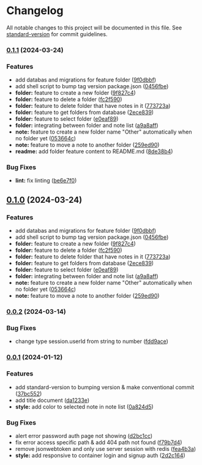 # Changelog

All notable changes to this project will be documented in this file. See [standard-version](https://github.com/conventional-changelog/standard-version) for commit guidelines.

### [0.1.1](https://github.com/danggro/nowted/compare/v0.0.2...v0.1.1) (2024-03-24)


### Features

* add databas and migrations for feature folder ([9f0dbbf](https://github.com/danggro/nowted/commit/9f0dbbf37baa04e28cdcd3501f93d9f9ed61c6e5))
* add shell script to bump tag version package.json ([0456fbe](https://github.com/danggro/nowted/commit/0456fbe5d214f388f3dac7ca6432433a967879f8))
* **folder:** feature to create a new folder ([9f827c4](https://github.com/danggro/nowted/commit/9f827c470ac9e7d225d0f6fa4462c6867d1ba08a))
* **folder:** feature to delete a folder ([fc2f590](https://github.com/danggro/nowted/commit/fc2f590532e2fa403666bb5b4c5d7e019d1ec9ac))
* **folder:** feature to delete folder that have notes in it ([773723a](https://github.com/danggro/nowted/commit/773723a2e5bac3a27aef05a9558b5070c9d49ca6))
* **folder:** feature to get folders from database ([2ece839](https://github.com/danggro/nowted/commit/2ece8397f2321c7350487de3878aba896422dc88))
* **folder:** feature to select folder ([e0eaf89](https://github.com/danggro/nowted/commit/e0eaf891b8c12a4ead460d542135fc2f01606463))
* **folder:** integrating between folder and  note list ([a9a8aff](https://github.com/danggro/nowted/commit/a9a8aff57f4f3720e65fdc47c7f26b1ec26bb86b))
* **note:** feature to create a new folder name "Other" automatically when no folder yet ([053664c](https://github.com/danggro/nowted/commit/053664c4fe1f96224ac686c70100bb14a76ad9db))
* **note:** feature to move a note to another folder ([259ed90](https://github.com/danggro/nowted/commit/259ed904dd2e1d4e99c37f6897d9e94bffb4605b))
* **readme:** add folder feature content to README.md ([8de38b4](https://github.com/danggro/nowted/commit/8de38b49987fe48759c8aa1d54596cace1d03a63))


### Bug Fixes

* **lint:** fix linting ([be6e7f0](https://github.com/danggro/nowted/commit/be6e7f0e5259ded3f1f9c4e1dea33209bd460b18))

## [0.1.0](https://github.com/danggro/nowted/compare/v0.0.2...v0.1.0) (2024-03-24)


### Features

* add databas and migrations for feature folder ([9f0dbbf](https://github.com/danggro/nowted/commit/9f0dbbf37baa04e28cdcd3501f93d9f9ed61c6e5))
* add shell script to bump tag version package.json ([0456fbe](https://github.com/danggro/nowted/commit/0456fbe5d214f388f3dac7ca6432433a967879f8))
* **folder:** feature to create a new folder ([9f827c4](https://github.com/danggro/nowted/commit/9f827c470ac9e7d225d0f6fa4462c6867d1ba08a))
* **folder:** feature to delete a folder ([fc2f590](https://github.com/danggro/nowted/commit/fc2f590532e2fa403666bb5b4c5d7e019d1ec9ac))
* **folder:** feature to delete folder that have notes in it ([773723a](https://github.com/danggro/nowted/commit/773723a2e5bac3a27aef05a9558b5070c9d49ca6))
* **folder:** feature to get folders from database ([2ece839](https://github.com/danggro/nowted/commit/2ece8397f2321c7350487de3878aba896422dc88))
* **folder:** feature to select folder ([e0eaf89](https://github.com/danggro/nowted/commit/e0eaf891b8c12a4ead460d542135fc2f01606463))
* **folder:** integrating between folder and  note list ([a9a8aff](https://github.com/danggro/nowted/commit/a9a8aff57f4f3720e65fdc47c7f26b1ec26bb86b))
* **note:** feature to create a new folder name "Other" automatically when no folder yet ([053664c](https://github.com/danggro/nowted/commit/053664c4fe1f96224ac686c70100bb14a76ad9db))
* **note:** feature to move a note to another folder ([259ed90](https://github.com/danggro/nowted/commit/259ed904dd2e1d4e99c37f6897d9e94bffb4605b))

### [0.0.2](https://github.com/danggro/nowted/compare/v0.0.1...v0.0.2) (2024-03-14)


### Bug Fixes

* change type session.userId from string to number ([fdd9ace](https://github.com/danggro/nowted/commit/fdd9acea929b92032af2501054bac90ed7ba06dc))

### [0.0.1](https://github.com/danggro/nowted/compare/v0.0.0...v0.0.1) (2024-01-12)


### Features

* add standard-version to bumping version & make conventional commit ([37bc552](https://github.com/danggro/nowted/commit/37bc5523c375c79256925b583a76041f95d8f141))
* add title document ([da1233e](https://github.com/danggro/nowted/commit/da1233e0fd05cfedd03053e266436eeba43b3bef))
* **style:** add color to selected note in note list ([0a824d5](https://github.com/danggro/nowted/commit/0a824d5ddc72dd7e85e72d554a7e396b51c618ae))


### Bug Fixes

* alert error password auth page not showing ([d2bc1cc](https://github.com/danggro/nowted/commit/d2bc1cc23bcf7ce84da7aa0d4485988e0abe26a6))
* fix error access specific path & add 404 path not found ([f79b7d4](https://github.com/danggro/nowted/commit/f79b7d441d04f7024848206795381a354690b5e3))
* remove jsonwebtoken and only use server session with redis ([fea4b3a](https://github.com/danggro/nowted/commit/fea4b3a73d0a9803e85d45ed54d8aa4dab33f019))
* **style:** add responsive to container login and signup auth ([2d2c164](https://github.com/danggro/nowted/commit/2d2c164cb0d075b8bcd5f8a1846b526fbb5a80ca))
